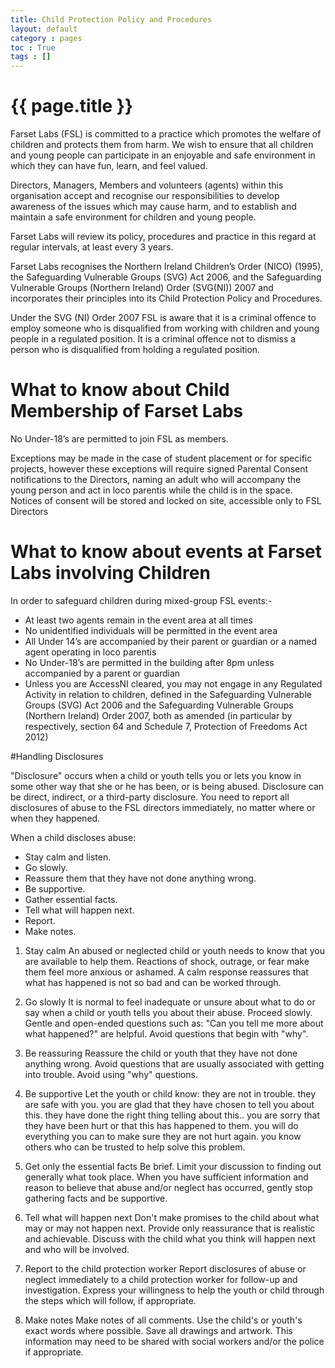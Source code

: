 ```yaml
---
title: Child Protection Policy and Procedures
layout: default
category : pages
toc : True
tags : []
---
```


# {{ page.title }}
Farset Labs (FSL) is committed to a practice which promotes the welfare of children and protects them from harm.  We wish to ensure that all children and young people can participate in an enjoyable and safe environment in which they can have fun, learn, and feel valued.
 
Directors, Managers, Members and volunteers (agents) within this organisation accept and recognise our responsibilities to develop awareness of the issues which may cause harm, and to establish and maintain a safe environment for children and young people.
 
Farset Labs will review its policy, procedures and practice in this regard at regular intervals, at least every 3 years. 
 
Farset Labs recognises the Northern Ireland Children’s Order (NICO) (1995), the Safeguarding Vulnerable Groups (SVG) Act 2006, and the Safeguarding Vulnerable Groups (Northern Ireland) Order (SVG(NI)) 2007  and incorporates their principles into its Child Protection Policy and Procedures.

Under the SVG (NI) Order 2007 FSL is aware that it is a criminal offence to employ someone who is disqualified from working with children and young people in a regulated position.  It is a criminal offence not to dismiss a person who is disqualified from holding a regulated position.  

# What to know about Child Membership of Farset Labs
No Under-18’s are permitted to join FSL as members.

Exceptions may be made in the case of student placement or for specific projects, however these exceptions will require signed Parental Consent notifications to the Directors, naming an adult who will accompany the young person and act in loco parentis while the child is in the space. Notices of consent will be stored and locked on site, accessible only to FSL Directors

# What to know about events at Farset Labs involving Children
 
In order to safeguard children during mixed-group FSL events:-
* At least two agents remain in the event area at all times
* No unidentified individuals will be permitted in the event area 
* All Under 14’s are accompanied by their parent or guardian or a named agent operating in loco parentis
* No Under-18’s are permitted in the building after 8pm unless accompanied by a parent or guardian
* Unless you are AccessNI cleared, you may not engage in any Regulated Activity in relation to children, defined in the Safeguarding Vulnerable Groups (SVG) Act 2006 and the Safeguarding Vulnerable Groups (Northern Ireland) Order 2007, both as amended (in particular by respectively, section 64 and Schedule 7, Protection of Freedoms Act 2012)

#Handling Disclosures

"Disclosure" occurs when a child or youth tells you or lets you know in some other way that she or he has been, or is being abused. Disclosure can be direct, indirect, or a third-party disclosure. You need to report all disclosures of abuse to the FSL directors immediately, no matter where or when they happened.

When a child discloses abuse:
* Stay calm and listen.
* Go slowly.
* Reassure them that they have not done anything wrong.
* Be supportive.
* Gather essential facts.
* Tell what will happen next.
* Report.
* Make notes.

1. Stay calm
An abused or neglected child or youth needs to know that you are available to help them.
Reactions of shock, outrage, or fear make them feel more anxious or ashamed.
A calm response reassures that what has happened is not so bad and can be worked through.

2. Go slowly
It is normal to feel inadequate or unsure about what to do or say when a child or youth tells you about their abuse.
Proceed slowly.
Gentle and open-ended questions such as: "Can you tell me more about what happened?" are helpful.
Avoid questions that begin with "why".

3. Be reassuring
Reassure the child or youth that they have not done anything wrong.
Avoid questions that are usually associated with getting into trouble. Avoid using "why" questions.

4. Be supportive
Let the youth or child know:
they are not in trouble.
they are safe with you.
you are glad that they have chosen to tell you about this.
they have done the right thing telling about this..
you are sorry that they have been hurt or that this has happened to them.
you will do everything you can to make sure they are not hurt again.
you know others who can be trusted to help solve this problem.

5. Get only the essential facts
Be brief.
Limit your discussion to finding out generally what took place.
When you have sufficient information and reason to believe that abuse and/or neglect has occurred, gently stop gathering facts and be supportive.

6. Tell what will happen next
Don't make promises to the child about what may or may not happen next.
Provide only reassurance that is realistic and achievable.
Discuss with the child what you think will happen next and who will be involved.

7. Report to the child protection worker
Report disclosures of abuse or neglect immediately to a child protection worker for follow-up and investigation.
Express your willingness to help the youth or child through the steps which will follow, if appropriate.

8. Make notes
Make notes of all comments. Use the child's or youth's exact words where possible.
Save all drawings and artwork. This information may need to be shared with social workers and/or the police if appropriate.



